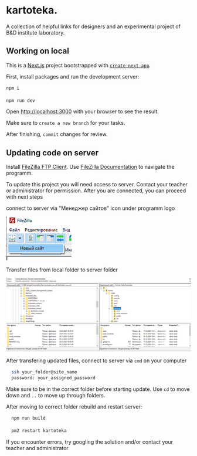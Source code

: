 # kartoteka.

A collection of helpful links for designers and an experimental project of B&D institute laboratory.

## Working on local

This is a [Next.js](https://nextjs.org) project bootstrapped with [`create-next-app`](https://github.com/vercel/next.js/tree/canary/packages/create-next-app).

First, install packages and run the development server:

```bash
npm i 

npm run dev
```

Open [http://localhost:3000](http://localhost:3000) with your browser to see the result.

Make sure to `create a new branch` for your tasks.

After finishing, `commit` changes for review.

## Updating code on server

Install [FileZilla FTP Client](https://filezilla-project.org/download.php?type=client).
Use [FileZilla Documentation](https://wiki.filezilla-project.org/Using) to navigate the programm.

To update this project you will need access to server. Contact your teacher or administrator for permission. After you are connected, you can proceed with next steps

connect to server via "Менеджер сайтов" icon under programm logo

![Connect to server](https://github.com/marooncoucal/kartoteka-rework/blob/master/README-img/connect-filezilla.png)

Transfer files from local folder to server folder

![filezilla-window-example](https://github.com/marooncoucal/kartoteka-rework/blob/master/README-img/filezilla-window-example.png)

After transfering updated files, connect to server via `cmd` on your computer

```bash
  ssh your_folder@site_name
  password: your_assigned_password
```

Make sure to be in the correct folder before starting update. Use `cd` to move down and `..` to move up through folders.

After moving to correct folder rebuild and restart server:

```bash
  npm run build

  pm2 restart kartoteka
```

If you encounter errors, try googling the solution and/or contact your teacher and administrator
